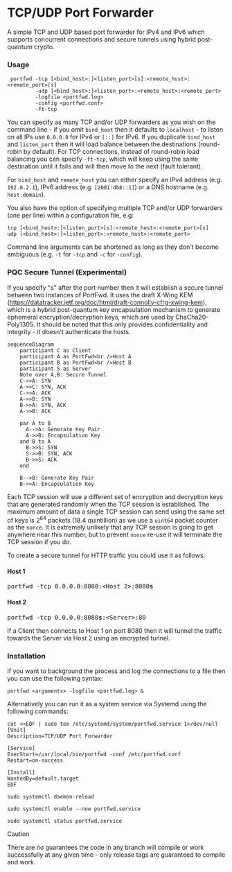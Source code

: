 # TCP/UDP Port Forwarder

A simple TCP and UDP based port forwarder for IPv4 and IPv6 which supports concurrent connections and secure tunnels using hybrid post-quantum crypto.

### Usage

```
 portfwd -tcp [<bind_host>:]<listen_port>[s]:<remote_host>:<remote_port>[s]
         -udp [<bind_host>:]<listen_port>:<remote_host>:<remote_port>
         -logfile <portfwd.log>
         -config <portfwd.conf>
         -ft-tcp
```

You can specify as many TCP and/or UDP forwarders as you wish on the command line - if you omit `bind_host` then it defaults to `localhost` - to listen on all IPs use `0.0.0.0` for IPv4 or `[::]` for IPv6. If you duplicate `bind_host` and `listen_port` then it will load balance between the destinations (round-robin by default). For TCP connections, instead of round-robin load balancing you can specify `-ft-tcp`, which will keep using the same destination until it fails and will then move to the next (fault tolerant).

For `bind_host` and `remote_host` you can either specify an IPv4 address (e.g. `192.0.2.1`), IPv6 address (e.g. `[2001:db8::1]`) or a DNS hostname (e.g. `host.domain`).

You also have the option of specifying multiple TCP and/or UDP forwarders (one per line) within a configuration file, e.g:

```
tcp [<bind_host>:]<listen_port>[s]:<remote_host>:<remote_port>[s]
udp [<bind_host>:]<listen_port>:<remote_host>:<remote_port>
```

Command line arguments can be shortened as long as they don't become ambiguous (e.g. `-t` for `-tcp` and `-c` for `-config`).

### PQC Secure Tunnel (Experimental)

If you specify "s" after the port number then it will establish a secure tunnel between two instances of PortFwd. It uses the draft X-Wing KEM (https://datatracker.ietf.org/doc/html/draft-connolly-cfrg-xwing-kem), which is a hybrid post-quantum key encapsulation mechanism to generate ephemeral encryption/decryption keys, which are used by ChaCha20-Poly1305. It should be noted that this only provides confidentiality and integrity - it doesn't authenticate the hosts.

```mermaid
sequenceDiagram
    participant C as Client
    participant A as PortFwd<br />Host A
    participant B as PortFwd<br />Host B
    participant S as Server
    Note over A,B: Secure Tunnel
    C->>A: SYN
    A->>C: SYN, ACK
    C->>A: ACK
    A->>B: SYN
    B->>A: SYN, ACK
    A->>B: ACK

    par A to B
      A-->A: Generate Key Pair
      A->>B: Encapsulation Key
    and B to A
      B->>S: SYN
      S->>B: SYN, ACK
      B->>S: ACK
    end

    B-->B: Generate Key Pair
    B->>A: Encapsulation Key

```

Each TCP session will use a different set of encryption and decryption keys that are generated randomly when the TCP session is established. The maximum amount of data a single TCP session can send using the same set of keys is 2<sup>64</sup> packets (18.4 quintillion) as we use a `uint64` packet counter as the `nonce`. It is extremely unlikely that any TCP session is going to get anywhere near this number, but to prevent `nonce` re-use it will terminate the TCP session if you do.

To create a secure tunnel for HTTP traffic you could use it as follows:

#### Host 1

<pre>
portfwd -tcp 0.0.0.0:8080:&lt;Host 2&gt;:8080<b>s</b>
</pre>

#### Host 2

<pre>
portfwd -tcp 0.0.0.0:8080<b>s</b>:&lt;Server&gt;:80
</pre>

If a Client then connects to Host 1 on port 8080 then it will tunnel the traffic towards the Server via Host 2 using an encrypted tunnel.

### Installation

If you want to background the process and log the connections to a file then you can use the following syntax:

```
portfwd <arguments> -logfile <portfwd.log> &
```

Alternatively you can run it as a system service via Systemd using the following commands:

```
cat <<EOF | sudo tee /etc/systemd/system/portfwd.service 1>/dev/null
[Unit]
Description=TCP/UDP Port Forwarder

[Service]
ExecStart=/usr/local/bin/portfwd -conf /etc/portfwd.conf
Restart=on-success

[Install]
WantedBy=default.target
EOF

sudo systemctl daemon-reload

sudo systemctl enable --now portfwd.service

sudo systemctl status portfwd.service
```

> [!CAUTION]
> There are no guarantees the code in any branch will compile or work successfully at any given time - only release tags are guaranteed to compile and work.
